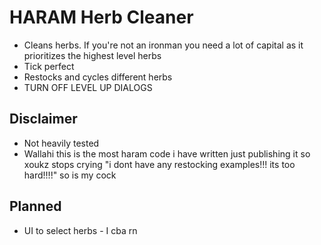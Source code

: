 # HARAM Herb Cleaner
- Cleans herbs. If you're not an ironman you need a lot of capital as it prioritizes the highest 
  level herbs
- Tick perfect
- Restocks and cycles different herbs
- TURN OFF LEVEL UP DIALOGS

## Disclaimer
- Not heavily tested
- Wallahi this is the most haram code i have written just publishing it so xoukz stops crying
"i dont have any restocking examples!!! its too hard!!!!" so is my cock

## Planned
- UI to select herbs - I cba rn